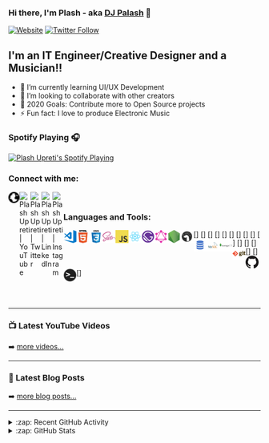 ### Hi there, I'm Plash - aka [DJ Palash][website] 👋

[![Website](https://img.shields.io/website?label=djpalash.com&style=for-the-badge&url=https%3A%2F%2Fcodestackr.com)](https://djpalash.com)
[![Twitter Follow](https://img.shields.io/twitter/follow/PalashUpreti?color=1DA1F2&logo=twitter&style=for-the-badge)](https://twitter.com/intent/follow?original_referer=https%3A%2F%2Fgithub.com%2FcodeSTACKr&screen_name=Plash-Upreti)

## I'm an IT Engineer/Creative Designer and a Musician!!

- 🌱 I’m currently learning UI/UX Development
- 👯 I’m looking to collaborate with other creators
- 🥅 2020 Goals: Contribute more to Open Source projects
- ⚡ Fun fact: I love to produce Electronic Music

### Spotify Playing 🎧

[<img src="https://now-playing-codestackr.vercel.app/api/spotify-playing" alt="Plash Upreti's Spotify Playing" width="350" />](https://open.spotify.com/artist/6IwGxmgNbuIY4abVu6F3PH?si=68cLot65QdmDfjt1d8xo1g)

### Connect with me:

[<img align="left" alt="djpalash.com" width="22px" src="https://raw.githubusercontent.com/iconic/open-iconic/master/svg/globe.svg" />][website]
[<img align="left" alt="Plash Upreti | YouTube" width="22px" src="https://cdn.jsdelivr.net/npm/simple-icons@v3/icons/youtube.svg" />][youtube]
[<img align="left" alt="Plash Upreti | Twitter" width="22px" src="https://cdn.jsdelivr.net/npm/simple-icons@v3/icons/twitter.svg" />][twitter]
[<img align="left" alt="Plash Upreti | LinkedIn" width="22px" src="https://cdn.jsdelivr.net/npm/simple-icons@v3/icons/linkedin.svg" />][linkedin]
[<img align="left" alt="Plash Upreti | Instagram" width="22px" src="https://cdn.jsdelivr.net/npm/simple-icons@v3/icons/instagram.svg" />][instagram]

<br />

### Languages and Tools:

[<img align="left" alt="Visual Studio Code" width="26px" src="https://raw.githubusercontent.com/github/explore/80688e429a7d4ef2fca1e82350fe8e3517d3494d/topics/visual-studio-code/visual-studio-code.png" />]
[<img align="left" alt="HTML5" width="26px" src="https://raw.githubusercontent.com/github/explore/80688e429a7d4ef2fca1e82350fe8e3517d3494d/topics/html/html.png" />]
[<img align="left" alt="CSS3" width="26px" src="https://raw.githubusercontent.com/github/explore/80688e429a7d4ef2fca1e82350fe8e3517d3494d/topics/css/css.png" />]
[<img align="left" alt="Sass" width="26px" src="https://raw.githubusercontent.com/github/explore/80688e429a7d4ef2fca1e82350fe8e3517d3494d/topics/sass/sass.png" />]
[<img align="left" alt="JavaScript" width="26px" src="https://raw.githubusercontent.com/github/explore/80688e429a7d4ef2fca1e82350fe8e3517d3494d/topics/javascript/javascript.png" />]
[<img align="left" alt="React" width="26px" src="https://raw.githubusercontent.com/github/explore/80688e429a7d4ef2fca1e82350fe8e3517d3494d/topics/react/react.png" />]
[<img align="left" alt="Gatsby" width="26px" src="https://raw.githubusercontent.com/github/explore/e94815998e4e0713912fed477a1f346ec04c3da2/topics/gatsby/gatsby.png" />]
[<img align="left" alt="GraphQL" width="26px" src="https://raw.githubusercontent.com/github/explore/80688e429a7d4ef2fca1e82350fe8e3517d3494d/topics/graphql/graphql.png" />]
[<img align="left" alt="Node.js" width="26px" src="https://raw.githubusercontent.com/github/explore/80688e429a7d4ef2fca1e82350fe8e3517d3494d/topics/nodejs/nodejs.png" />]
[<img align="left" alt="Deno" width="26px" src="https://raw.githubusercontent.com/github/explore/361e2821e2dea67711cde99c9c40ed357061cf27/topics/deno/deno.png" />]
[<img align="left" alt="SQL" width="26px" src="https://raw.githubusercontent.com/github/explore/80688e429a7d4ef2fca1e82350fe8e3517d3494d/topics/sql/sql.png" />]
[<img align="left" alt="MySQL" width="26px" src="https://raw.githubusercontent.com/github/explore/80688e429a7d4ef2fca1e82350fe8e3517d3494d/topics/mysql/mysql.png" />]
[<img align="left" alt="MongoDB" width="26px" src="https://raw.githubusercontent.com/github/explore/80688e429a7d4ef2fca1e82350fe8e3517d3494d/topics/mongodb/mongodb.png" />]
[<img align="left" alt="Git" width="26px" src="https://raw.githubusercontent.com/github/explore/80688e429a7d4ef2fca1e82350fe8e3517d3494d/topics/git/git.png" />]
[<img align="left" alt="GitHub" width="26px" src="https://raw.githubusercontent.com/github/explore/78df643247d429f6cc873026c0622819ad797942/topics/github/github.png" />]
[<img align="left" alt="Terminal" width="26px" src="https://raw.githubusercontent.com/github/explore/80688e429a7d4ef2fca1e82350fe8e3517d3494d/topics/terminal/terminal.png" />]

<br />
<br />

---

### 📺 Latest YouTube Videos

<!-- YOUTUBE:START -->

<!-- YOUTUBE:END -->

➡️ [more videos...](https://youtube.com/channel/UChehZ5iTrrqD7ldutTQjbKQ)

---

### 📕 Latest Blog Posts

<!-- BLOG-POST-LIST:START -->

<!-- BLOG-POST-LIST:END -->

➡️ [more blog posts...](https://djpalash.com)

---

<details>
  <summary>:zap: Recent GitHub Activity</summary>

<!--START_SECTION:activity-->

<!--END_SECTION:activity-->

</details>

<details>
  <summary>:zap: GitHub Stats</summary>

  <img align="left" alt="Plash's GitHub Stats" src="https://github-readme-stats.codestackr.vercel.app/api?username=plash-upreti&show_icons=true&hide_border=true" />

</details>

[website]: https://djpalash.com
[twitter]: https://twitter.com/PalashUpreti
[youtube]: https://youtube.com/watch?v=YE802_9-_GM
[instagram]: https://instagram.com/djpalash
[linkedin]: https://linkedin.com/in/plash-upreti
